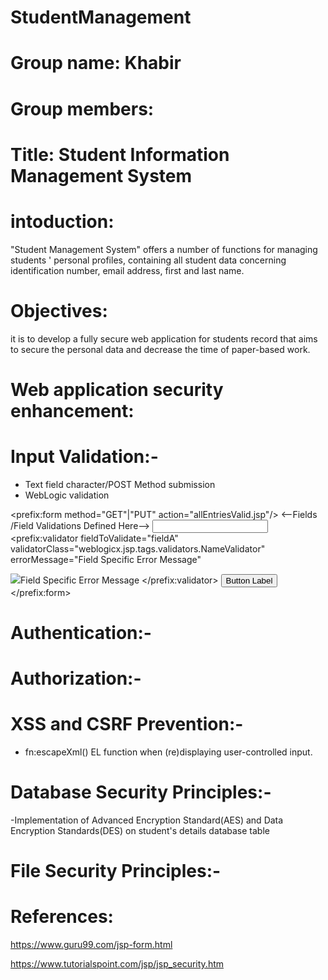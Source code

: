 # StudentManagement

# Group name: Khabir
# Group members: 



# Title: Student Information Management System

# intoduction:
"Student Management System" offers a number of functions for managing students ' personal profiles, containing all student data concerning identification number, email address, first and last name.

# Objectives: 
it is to develop a fully secure web application for students record that aims to secure the personal data and decrease the time of paper-based work.

# Web application security enhancement: 

# Input Validation:-
- Text field character/POST Method submission
- WebLogic validation 

<prefix:form method="GET"|"PUT" action="allEntriesValid.jsp"/>
<--Fields /Field Validations Defined Here-->
<input type="text" name="fieldA" >
<prefix:validator fieldToValidate="fieldA"
validatorClass="weblogicx.jsp.tags.validators.NameValidator"
errorMessage="Field Specific Error Message"
>
<img src="image.gif">Field Specific Error Message
</prefix:validator>
<input type="submit" value="Button Label">
</prefix:form>

# Authentication:-


# Authorization:-


# XSS and CSRF Prevention:-
- fn:escapeXml() EL function when (re)displaying user-controlled input. 

# Database Security Principles:-
-Implementation of Advanced Encryption Standard(AES) and Data Encryption Standards(DES) on student's details database table

# File Security Principles:-




# References:
https://www.guru99.com/jsp-form.html

https://www.tutorialspoint.com/jsp/jsp_security.htm
